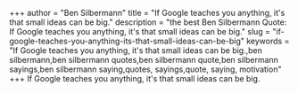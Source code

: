 +++
author = "Ben Silbermann"
title = "If Google teaches you anything, it's that small ideas can be big."
description = "the best Ben Silbermann Quote: If Google teaches you anything, it's that small ideas can be big."
slug = "if-google-teaches-you-anything-its-that-small-ideas-can-be-big"
keywords = "If Google teaches you anything, it's that small ideas can be big.,ben silbermann,ben silbermann quotes,ben silbermann quote,ben silbermann sayings,ben silbermann saying,quotes, sayings,quote, saying, motivation"
+++
If Google teaches you anything, it's that small ideas can be big.
